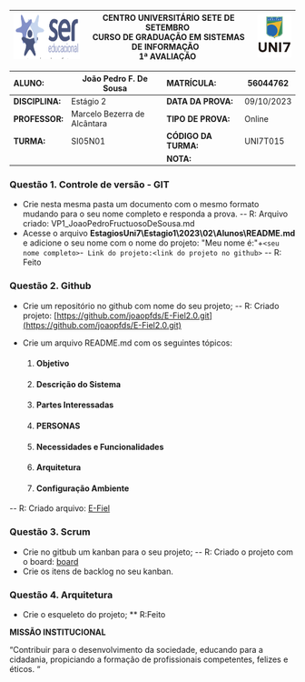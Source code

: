| <img src='image/1694295403479.png' alt='SER' height='80' /> | **CENTRO UNIVERSITÁRIO SETE DE SETEMBRO**  <br />CURSO DE GRADUAÇÃO EM SISTEMAS DE INFORMAÇÃO   <br />1ª AVALIAÇÃO  | ![1694295411069](image/1694295411069.png) |
| ---------------------------------------------------------------------------- | ------------------------------------------------------------------------------------------------------------------------------------- | --------------------------------------- |

| **ALUNO:**      |João Pedro F. De Sousa               | **MATRÍCULA:**       |    56044762       |
| :-------------------- | ----------------------------- | :-------------------------- | ---------- |
| **DISCIPLINA:** | Estágio 2                    | **DATA DA PROVA:**    | 09/10/2023 |
| **PROFESSOR:**  | Marcelo Bezerra de Alcântara | **TIPO DE PROVA:**    | Online     |
| **TURMA:**      | SI05N01                       | **CÓDIGO DA TURMA:** | UNI7T015   |
|                       |                               | **NOTA:**             |            |

### **Questão 1.** Controle de versão - GIT

- Crie nesta mesma pasta um documento com o mesmo formato mudando para o seu nome completo e responda a prova.
-- R: Arquivo criado: VP1_JoaoPedroFructuosoDeSousa.md
- Acesse o arquivo **EstagiosUni7\Estagio1\2023\02\Alunos\README.md** e adicione o seu nome com o nome do projeto: "Meu nome é:"+`<seu nome completo>`-` Link do projeto:<link do projeto no github>`
-- R: Feito

### **Questão 2.** Github

- Crie um repositório no github com nome do seu projeto;
-- R: Criado projeto: [https://github.com/joaopfds/E-Fiel2.0.git](https://github.com/joaopfds/E-Fiel2.0.git)
- Crie um arquivo README.md com os seguintes tópicos:

  1. #### Objetivo
  1. #### Descrição do Sistema
  1. #### Partes Interessadas
  1. #### PERSONAS
  1. #### Necessidades e Funcionalidades
  1. #### Arquitetura
  1. #### Configuração Ambiente
-- R: Criado arquivo: [E-Fiel](https://github.com/joaopfds/E-Fiel2.0.git)

### **Questão 3.** Scrum

- Crie no gitbub um kanban para o seu projeto;
-- R: Criado o projeto com o board: [board](https://github.com/users/joaopfds/projects/3/views/1)
- Crie os itens de backlog no seu kanban.

### **Questão 4.** Arquitetura

* Crie o esqueleto do projeto;
** R:Feito


**MISSÃO INSTITUCIONAL**

“Contribuir para o desenvolvimento da sociedade, educando para a cidadania, propiciando a formação de profissionais competentes, felizes e éticos. “
